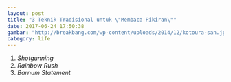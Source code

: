 ```yaml
---
layout: post
title: "3 Teknik Tradisional untuk \"Membaca Pikiran\""
date: 2017-06-24 17:50:38
gambar: "http://breakbang.com/wp-content/uploads/2014/12/kotoura-san.jpg"
category: life
---
```


1. _Shotgunning_
2. _Rainbow Rush_
3. _Barnum Statement_